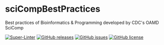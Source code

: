 # sciCompBestPractices
Best practices of Bioinformatics &amp; Programming developed by CDC's OAMD SciComp

[![Super-Linter](https://github.com/slsevilla/sciCompBestPractices/actions/workflows/Lint/badge.svg)](https://github.com/marketplace/actions/super-linter) [![GitHub releases](https://img.shields.io/github/release/slsevilla/sciCompBestPractices)](https://github.com/slsevilla/sciCompBestPractices/releases)  [![GitHub issues](https://img.shields.io/github/issues/slsevilla/sciCompBestPractices)](https://github.com/slsevilla/sciCompBestPractices/issues) [![GitHub license](https://img.shields.io/github/license/slsevilla/sciCompBestPractices)](https://github.com/slsevilla/sciCompBestPractices/blob/master/LICENSE)  